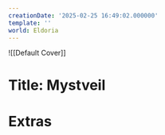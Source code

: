 ```yaml
---
creationDate: '2025-02-25 16:49:02.000000'
template: ''
world: Eldoria
---
```

![[Default Cover]]

# Title: Mystveil



# Extras

